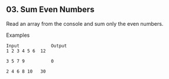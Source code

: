 ## 03. Sum Even Numbers

Read an array from the console and sum only the even numbers.

Examples

```
Input	         Output
1 2 3 4 5 6	 12

3 5 7 9	         0

2 4 6 8 10	 30
```
